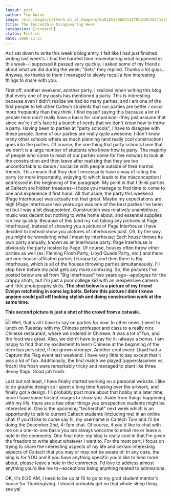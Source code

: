 ```yaml
---
layout: post
author: Tom Gwinn
image: /old_images/caltech_as_it_happens/6a0105349b8251970b010536271aa0970c.jpg
title: The Incredible Disappearing Week
categories: [research]
status: Publish
date: 2008-11-27
---
```



As I sat down to write this week's blog entry, I felt like I had just finished writing last week's. I had the hardest time remembering what happened in this week--I supposed it passed very quickly. I asked some of my friends about what we did during the week; "Sets" they replied. Thanks a lot guys... Anyway, no thanks to them I managed to slowly recall a few interesting things to share with you.

First off, another weekend, another party. I realized when writing this blog that every one of my posts has mentioned a party. This is interesting because even I didn't realize we had so many parties; and I am one of the first people to tell other Caltech students that our parties are better / occur more frequently than they think. I find myself saying this because a lot of people here don't really have a basis for comparison--they just assume that since we're (let's face it) a bunch of nerds that we don't know how to throw a party. Having been to parties at "party schools", I have to disagree with these people. Some of our parties are really quite awesome; I don't know many other schools where as much planning (and really cool construction) goes into the parties. Of course, the one thing that party schools have that we don't is a large number of students who know how to party. The majority of people who come to most of our parties come for five minutes to look at the construction and then leave after realizing that they are too uncomfortable to dance / socialize with people outside of their normal friends. This means that they don't necessarily have a way of rating the party (or more importantly, enjoying it) which leads to the misconception I addressed in the beginning of the paragraph. My point is that I think parties at Caltech are hidden treasures--I hope you manage to find time to come to one and experience it first hand. 
All that aside, the party this weekend (Page Interhouse) was actually not that great. Maybe my expectations are high (Page Interhouse two years ago was one of the best parties I've been to) but I was a bit disappointed. Construction was relatively unambitious, music was decent but nothing to write home about, and essential supplies ran low quickly. Because of this (and my not taking any pictures at Page Interhouse), instead of showing you a picture of Page Interhouse I have decided to instead show you pictures of interhouses past. Oh, by the way, you might be wondering what I mean by interhouse: Each house throws its own party annually, known as an interhouse party. Page Interhouse is obviously the party hosted by Page. Of course, houses often throw other parties as well (ex: Fleming Frosh Party, Lloyd Quads Party, etc.) and there are non-house-affiliated parties (Europarty) and then there is Big Interhouse, which is all of the houses throwing parties simultaneously. I'll stop here before my post gets any more confusing. So, the pictures I've posted below are all from "Big Interhouse" two years ago--apologies for the crappy shots, but I'm just a poor college kid with an inexpensive camera and little photography skills. 
**The shot below is a picture of my friend Evelyn ratcheting in some lag bolts. Before this picture I didn't know anyone could pull off looking stylish and doing construction work at the same time.**

 
**This second picture is just a shot of the crowd from a catwalk.**


![](/old_images/caltech_as_it_happens/6a0105349b8251970b0105361e9209970b.jpg) 
Well, that's all I have to say on parties for now. In other news, I went to lunch on Tuesday with my Chinese professor and class to a really nice Chinese restaurant, where we ordered in Chinese. It was a lot of fun, and the food was great. Also, we didn't have to pay for it--always a bonus. I am happy to find that my excitement to learn Chinese at the beginning of the term has persisted, if not grown stronger. Another cool event: Lloyd had a Capture the Flag event last weekend. I have very little to say except that it was a lot of fun. Additionally, the first match we played (upperclassmen vs. frosh) the frosh were remarkably tricky and managed to plant like three decoy flags. Good job frosh.

Last but not least, I have finally started working on a personal website. I like to do graphic design so I spent a long time fussing over the artwork, and finally got a design. I'll probably post more about that hobby at a later time, once I have some hosted images to show you. 
Aside from things happening with my life, there are a few other things you prospective students might be interested in. One is the upcoming "techerchat" next week which is an opportunity to talk to current Caltech students (including me) in an online chat. If you'd like to come say hi, my username is Caltech Tom and I'll be doing the December 2nd, 4-7pm chat. Of course, if you'd like to chat with me on a one-to-one basis you are always welcome to email me or leave a note in the comments. 
One final note: my blog is really cool in that I'm given the freedom to write about whatever I want to. For the most part, I focus on trying to share the interesting aspects of my life and certain interesting aspects of Caltech that you may or may not be aware of. In any case, the blog is for YOU and if you have anything specific you'd like to hear more about, please leave a note in the comments. I'd love to address almost anything you'd like me to--exceptions being anything related to admissions.

OK, it's 6:20 AM, I need to be up at 10 to go to my grad student mentor's house for Thanksgiving. I should probably get on that whole sleep thing... see ya! 
 

